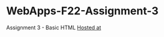 # WebApps-F22-Assignment-3
Assignment 3 - Basic HTML
[Hosted at](  https://44-563-web-apps-f22.github.io/44563-webapps-assignment-3-Nikithavedanth/index.html)